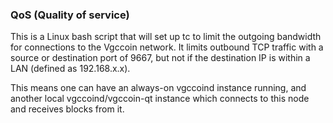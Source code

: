 ### QoS (Quality of service) ###

This is a Linux bash script that will set up tc to limit the outgoing bandwidth for connections to the Vgccoin network. It limits outbound TCP traffic with a source or destination port of 9667, but not if the destination IP is within a LAN (defined as 192.168.x.x).

This means one can have an always-on vgccoind instance running, and another local vgccoind/vgccoin-qt instance which connects to this node and receives blocks from it.
